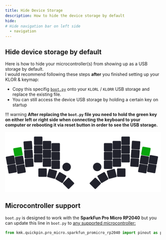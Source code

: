 ```yaml
---
title: Hide Device Storage
description: How to hide the device storage by default
hide:
# Hide navigation bar on left side
  - navigation
---
```


## Hide device storage by default
Here is how to hide your microcontroller(s) from showing up as a USB storage by default.  
I would recommend following these steps **after** you finished setting up your KLOR & keymap:

- Copy this specifig [`boot.py`](https://github.com/moritz-john/kmk-config-klor/tree/master/utilities/hide_device_storage) onto your `KLORL` / `KLORR` USB storage and replace the existing file.
- You can still access the device USB storage by holding a certain key on startup

!!! warning
    **After replacing the `boot.py` file you need to hold the green key on either left or right side when connecting the keyboard to your computer or rebooting it via reset button in order to see the USB storage.**

![Image title](images/hold_key_klor.svg)

## Microcontroller support
`boot.py` is designed to work with the **SparkFun Pro Micro RP2040** but you can update this line in `boot.py` to [any supported microcontroller:](https://github.com/KMKfw/kmk_firmware/tree/master/kmk/quickpin/pro_micro)

```py
from kmk.quickpin.pro_micro.sparkfun_promicro_rp2040 import pinout as pins
```